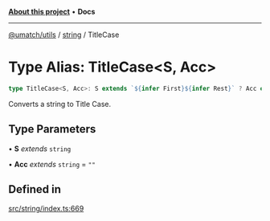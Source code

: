 [**About this project**](../../README.md) • **Docs**

***

[@umatch/utils](../../api.md) / [string](../README.md) / TitleCase

# Type Alias: TitleCase\<S, Acc\>

```ts
type TitleCase<S, Acc>: S extends `${infer First}${infer Rest}` ? Acc extends "" ? TitleCase<Rest, Uppercase<First>> : First extends "_" | " " | "-" ? TitleCase<Capitalize<Rest>, `${Acc} `> : First extends Uppercase<First> ? LastLetter<Acc> extends " " ? TitleCase<Rest, `${Acc}${First}`> : TitleCase<Rest, `${Acc} ${First}`> : TitleCase<Rest, `${Acc}${First}`> : Acc;
```

Converts a string to Title Case.

## Type Parameters

• **S** *extends* `string`

• **Acc** *extends* `string` = `""`

## Defined in

[src/string/index.ts:669](https://github.com/umatch-oficial/utils/blob/main/src/string/index.ts#L669)

